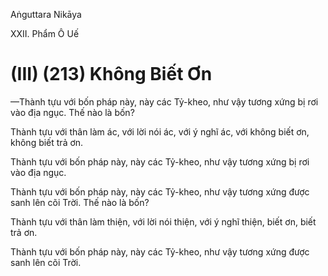 Aṅguttara Nikāya

XXII. Phẩm Ô Uế

# (III) (213) Không Biết Ơn

—Thành tựu với bốn pháp này, này các Tỷ-kheo, như vậy tương xứng bị rơi vào địa ngục. Thế nào là bốn?

Thành tựu với thân làm ác, với lời nói ác, với ý nghĩ ác, với không biết ơn, không biết trả ơn.

Thành tựu với bốn pháp này, này các Tỷ-kheo, như vậy tương xứng bị rơi vào địa ngục.

Thành tựu với bốn pháp này, này các Tỷ-kheo, như vậy tương xứng được sanh lên cõi Trời. Thế nào là bốn?

Thành tựu với thân làm thiện, với lời nói thiện, với ý nghĩ thiện, biết ơn, biết trả ơn.

Thành tựu với bốn pháp này, này các Tỷ-kheo, như vậy tương xứng được sanh lên cõi Trời.

